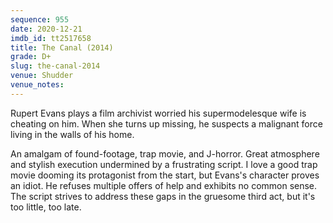 ```yaml
---
sequence: 955
date: 2020-12-21
imdb_id: tt2517658
title: The Canal (2014)
grade: D+
slug: the-canal-2014
venue: Shudder
venue_notes:
---
```


Rupert Evans plays a film archivist worried his supermodelesque wife is cheating on him. When she turns up missing, he suspects a malignant force living in the walls of his home.

<!-- end -->

An amalgam of found-footage, trap movie, and J-horror. Great atmosphere and stylish execution undermined by a frustrating script. I love a good trap movie dooming its protagonist from the start, but Evans's character proves an idiot. He refuses multiple offers of help and exhibits no common sense. The script strives to address these gaps in the gruesome third act, but it's too little, too late.